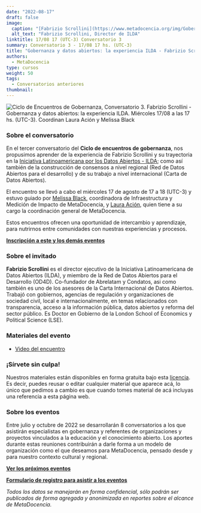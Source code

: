 ```yaml
---
date: "2022-08-17"
draft: false
image:
  caption: "[Fabrizio Scrollini](https://www.metadocencia.org/img/GobernanzaMD3-FabrizioScrollini.png)"
  alt_text: "Fabrizio Scrollini, Director de ILDA"
linktitle: 17/08 17 (UTC-3) Conversatorio 3
summary: Conversatorio 3 - 17/08 17 hs. (UTC-3)
title: "Gobernanza y datos abiertos: la experiencia ILDA - Fabrizio Scrollini"
authors:
  - MetaDocencia
type: cursos
weight: 50
tags:
  - Conversatorios anteriores
thumbnail:
---
```


![Ciclo de Encuentros de Gobernanza, Conversatorio 3. Fabrizio Scrollini - Gobernanza y datos abiertos: la experiencia ILDA. Miércoles 17/08 a las 17 hs. (UTC-3). Coordinan Laura Ación y Melissa Black](https://www.metadocencia.org/img/GobernanzaMD3-FabrizioScrollini.png)

### Sobre el conversatorio

En el tercer conversatorio del **Ciclo de encuentros de gobernanza**, nos propusimos aprender de la experiencia de Fabrizio Scrollini y su trayectoria en la [Iniciativa Latinoamericana por los Datos Abiertos - ILDA](https://idatosabiertos.org/); como así también de la construcción de consensos a nivel regional (Red de Datos Abiertos para el desarrollo) y de su trabajo a nivel internacional (Carta de Datos Abiertos). 

El encuentro se llevó a cabo el miércoles 17 de agosto de 17 a 18 (UTC-3) y estuvo guiado por [Melissa Black](https://www.metadocencia.org/authors/melissa/), coordinadora de Infraestructura y Medición de Impacto de MetaDocencia, y [Laura Ación](https://www.metadocencia.org/authors/lacion/), quien tiene a su cargo la coordinación general de MetaDocencia.

Estos encuentros ofrecen una oportunidad de intercambio y aprendizaje, para nutrirnos entre comunidades con nuestras experiencias y procesos.

**[Inscripción a este y los demás eventos](https://docs.google.com/forms/d/e/1FAIpQLSfUHrL4F10zWwOuRKW0I8y-_7YT1p8PslzIk7jLBuoR41Hs-Q/viewform)**

### Sobre el invitado

**Fabrizio Scrollini** es el director ejecutivo de la Iniciativa Latinoamericana de Datos Abiertos (ILDA), y miembro de la Red de Datos Abiertos para el Desarrollo (OD4D). Co-fundador de Abrelatam y Condatos, asi como también es uno de los asesores de la Carta Internacional de Datos Abiertos. Trabajó con gobiernos, agencias de regulación y organizaciones de sociedad civil, local e internacionalmente, en temas relacionados con transparencia, acceso a la información pública, datos abiertos y reforma del sector público. Es Doctor en Gobierno de la London School of Economics y Political Science (LSE).

### Materiales del evento

- [Video del encuentro](https://youtu.be/eNfkij7pu8A)

### ¡Sírvete sin culpa!

Nuestros materiales están disponibles en forma gratuita bajo esta [licencia](https://creativecommons.org/licenses/by/4.0/deed.es). Es decir, puedes reusar o editar cualquier material que aparece acá, lo único que pedimos a cambio es que cuando tomes material de acá incluyas una referencia a esta página web.

### Sobre los eventos

Entre julio y octubre de 2022 se desarrollarán 8 conversatorios a los que asistirán especialistas en gobernanza y referentes de organizaciones y proyectos vinculados a la educación y el conocimiento abierto. Los aportes durante estas reuniones contribuirán a darle forma a un modelo de organización como el que deseamos para MetaDocencia, pensado desde y para nuestro contexto cultural y regional. 

**[Ver los próximos eventos](https://www.metadocencia.org/eventos/)**

**[Formulario de registro para asistir a los eventos](https://docs.google.com/forms/d/e/1FAIpQLSfUHrL4F10zWwOuRKW0I8y-_7YT1p8PslzIk7jLBuoR41Hs-Q/viewform)**

*Todos los datos se manejarán en forma confidencial, sólo podrán ser publicados de forma agregada y anonimizada en reportes sobre el alcance de MetaDocencia.*
